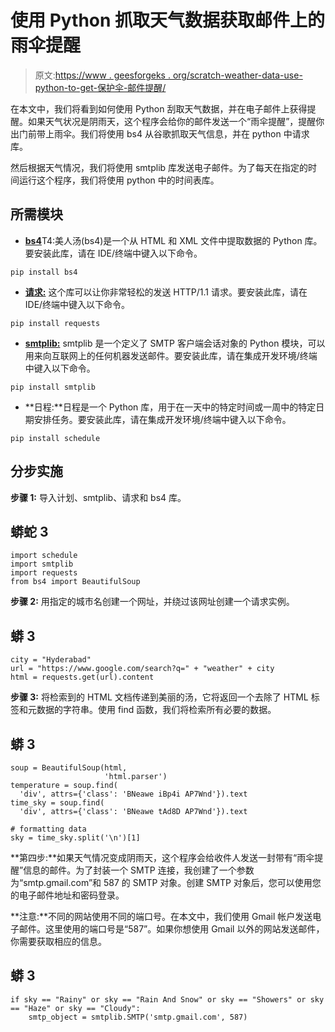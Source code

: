 # 使用 Python 抓取天气数据获取邮件上的雨伞提醒

> 原文:[https://www . geesforgeks . org/scratch-weather-data-use-python-to-get-保护伞-邮件提醒/](https://www.geeksforgeeks.org/scraping-weather-data-using-python-to-get-umbrella-reminder-on-email/)

在本文中，我们将看到如何使用 Python 刮取天气数据，并在电子邮件上获得提醒。如果天气状况是阴雨天，这个程序会给你的邮件发送一个“雨伞提醒”，提醒你出门前带上雨伞。我们将使用 bs4 从谷歌抓取天气信息，并在 python 中请求库。

然后根据天气情况，我们将使用 smtplib 库发送电子邮件。为了每天在指定的时间运行这个程序，我们将使用 python 中的时间表库。

## **所需模块**

*   [**bs4**](https://www.geeksforgeeks.org/implementing-web-scraping-python-beautiful-soup/)T4:美人汤(bs4)是一个从 HTML 和 XML 文件中提取数据的 Python 库。要安装此库，请在 IDE/终端中键入以下命令。

```
pip install bs4
```

*   [**请求:**](https://www.geeksforgeeks.org/python-requests-tutorial/) 这个库可以让你非常轻松的发送 HTTP/1.1 请求。要安装此库，请在 IDE/终端中键入以下命令。

```
pip install requests
```

*   [**smtplib:**](https://www.geeksforgeeks.org/send-mail-attachment-gmail-account-using-python/) smtplib 是一个定义了 SMTP 客户端会话对象的 Python 模块，可以用来向互联网上的任何机器发送邮件。要安装此库，请在集成开发环境/终端中键入以下命令。

```
pip install smtplib
```

*   **日程:**日程是一个 Python 库，用于在一天中的特定时间或一周中的特定日期安排任务。要安装此库，请在集成开发环境/终端中键入以下命令。

```
pip install schedule
```

## **分步实施**

**步骤 1:** 导入计划、smtplib、请求和 bs4 库。

## 蟒蛇 3

```
import schedule
import smtplib   
import requests
from bs4 import BeautifulSoup
```

**步骤 2:** 用指定的城市名创建一个网址，并绕过该网址创建一个请求实例。

## 蟒 3

```
city = "Hyderabad"
url = "https://www.google.com/search?q=" + "weather" + city
html = requests.get(url).content
```

**步骤 3:** 将检索到的 HTML 文档传递到美丽的汤，它将返回一个去除了 HTML 标签和元数据的字符串。使用 find 函数，我们将检索所有必要的数据。

## 蟒 3

```
soup = BeautifulSoup(html,
                     'html.parser')
temperature = soup.find(
  'div', attrs={'class': 'BNeawe iBp4i AP7Wnd'}).text
time_sky = soup.find(
  'div', attrs={'class': 'BNeawe tAd8D AP7Wnd'}).text

# formatting data
sky = time_sky.split('\n')[1]
```

**第四步:**如果天气情况变成阴雨天，这个程序会给收件人发送一封带有“雨伞提醒”信息的邮件。为了封装一个 SMTP 连接，我创建了一个参数为“smtp.gmail.com”和 587 的 SMTP 对象。创建 SMTP 对象后，您可以使用您的电子邮件地址和密码登录。

**注意:**不同的网站使用不同的端口号。在本文中，我们使用 Gmail 帐户发送电子邮件。这里使用的端口号是“587”。如果你想使用 Gmail 以外的网站发送邮件，你需要获取相应的信息。

## 蟒 3

```
if sky == "Rainy" or sky == "Rain And Snow" or sky == "Showers" or sky == "Haze" or sky == "Cloudy":
    smtp_object = smtplib.SMTP('smtp.gmail.com', 587)
```